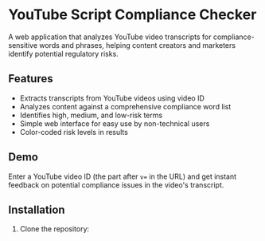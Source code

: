 # YouTube Script Compliance Checker

A web application that analyzes YouTube video transcripts for compliance-sensitive words and phrases, helping content creators and marketers identify potential regulatory risks.

## Features

- Extracts transcripts from YouTube videos using video ID
- Analyzes content against a comprehensive compliance word list
- Identifies high, medium, and low-risk terms
- Simple web interface for easy use by non-technical users
- Color-coded risk levels in results

## Demo

Enter a YouTube video ID (the part after `v=` in the URL) and get instant feedback on potential compliance issues in the video's transcript.

## Installation

1. Clone the repository: 